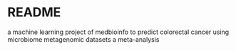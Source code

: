 # README

a machine learning project of medbioinfo to predict colorectal cancer using microbiome metagenomic datasets
a meta-analysis
